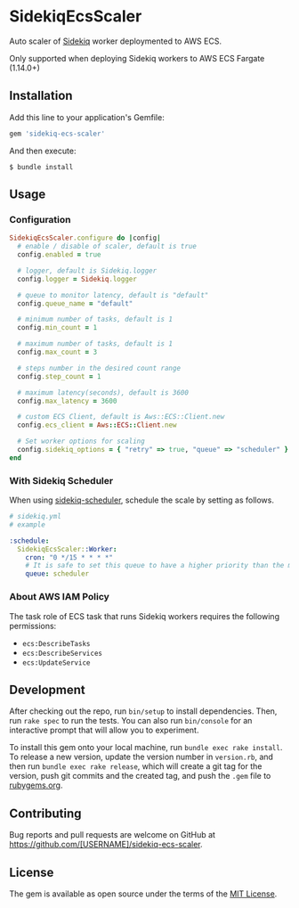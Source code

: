 # SidekiqEcsScaler

Auto scaler of [Sidekiq](https://github.com/mperham/sidekiq) worker deploymented to AWS ECS.

Only supported when deploying Sidekiq workers to AWS ECS Fargate (1.14.0+)

## Installation

Add this line to your application's Gemfile:

```ruby
gem 'sidekiq-ecs-scaler'
```

And then execute:

    $ bundle install

## Usage

### Configuration

```ruby
SidekiqEcsScaler.configure do |config|
  # enable / disable of scaler, default is true
  config.enabled = true

  # logger, default is Sidekiq.logger
  config.logger = Sidekiq.logger

  # queue to monitor latency, default is "default"
  config.queue_name = "default"

  # minimum number of tasks, default is 1
  config.min_count = 1

  # maximum number of tasks, default is 1
  config.max_count = 3

  # steps number in the desired count range
  config.step_count = 1

  # maximum latency(seconds), default is 3600
  config.max_latency = 3600

  # custom ECS Client, default is Aws::ECS::Client.new
  config.ecs_client = Aws::ECS::Client.new

  # Set worker options for scaling
  config.sidekiq_options = { "retry" => true, "queue" => "scheduler" }
end
```

### With Sidekiq Scheduler

When using [sidekiq-scheduler](https://github.com/moove-it/sidekiq-scheduler), schedule the scale by setting as follows.

```yml
# sidekiq.yml
# example

:schedule:
  SidekiqEcsScaler::Worker:
    cron: "0 */15 * * * *"
    # It is safe to set this queue to have a higher priority than the monitored queue.
    queue: scheduler
```

### About AWS IAM Policy

The task role of ECS task that runs Sidekiq workers requires the following permissions:

- `ecs:DescribeTasks`
- `ecs:DescribeServices`
- `ecs:UpdateService`

## Development

After checking out the repo, run `bin/setup` to install dependencies. Then, run `rake spec` to run the tests. You can also run `bin/console` for an interactive prompt that will allow you to experiment.

To install this gem onto your local machine, run `bundle exec rake install`. To release a new version, update the version number in `version.rb`, and then run `bundle exec rake release`, which will create a git tag for the version, push git commits and the created tag, and push the `.gem` file to [rubygems.org](https://rubygems.org).

## Contributing

Bug reports and pull requests are welcome on GitHub at https://github.com/[USERNAME]/sidekiq-ecs-scaler.

## License

The gem is available as open source under the terms of the [MIT License](https://opensource.org/licenses/MIT).
